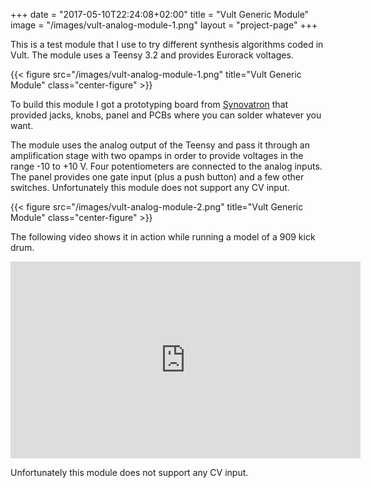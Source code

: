 +++
date = "2017-05-10T22:24:08+02:00"
title = "Vult Generic Module"
image = "/images/vult-analog-module-1.png"
layout = "project-page"
+++

 This is a test module that I use to try different synthesis algorithms coded in Vult. The module uses a Teensy 3.2 and provides Eurorack voltages.

<!--more-->


{{< figure src="/images/vult-analog-module-1.png" title="Vult Generic Module" class="center-figure" >}}

To build this module I got a prototyping board from [Synovatron](http://synovatron.blogspot.se/p/products.html) that provided jacks, knobs, panel and PCBs where you can solder whatever you want.

The module uses the analog output of the Teensy and pass it through an amplification stage with two opamps in order to provide voltages in the range -10 to +10 V. Four potentiometers are connected to the analog inputs. The panel provides one gate input (plus a push button) and a few other switches. Unfortunately this module does not support any CV input.

 {{< figure src="/images/vult-analog-module-2.png" title="Vult Generic Module" class="center-figure" >}}

The following video shows it in action while running a model of a 909 kick drum.

 <iframe width="560" height="315" src="https://www.youtube.com/embed/8ULGrG8E2pg" frameborder="0" allowfullscreen></iframe>

Unfortunately this module does not support any CV input.